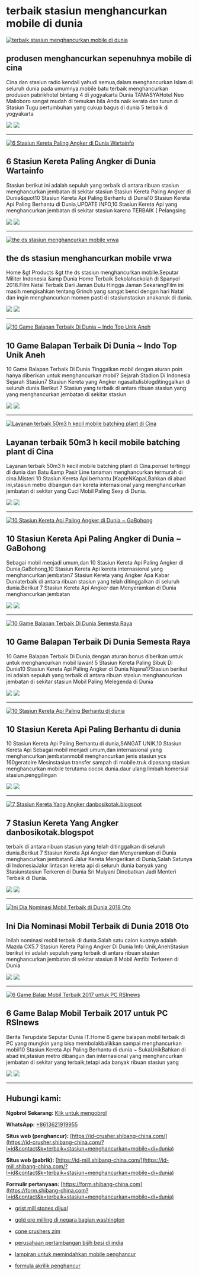 # terbaik stasiun menghancurkan mobile di dunia

<a href="https://swt.shibang-china.com/?l=id&img&k=terbaik+stasiun+menghancurkan+mobile+di+dunia" target="_blank">![terbaik stasiun menghancurkan mobile di dunia](http://static.shibang-china.com/all-800x300/1270.jpg)</a>

## produsen menghancurkan sepenuhnya mobile di cina
Cina dan stasiun radio kendali yahudi semua,dalam menghancurkan Islam di seluruh dunia pada umumnya.mobile batu terbaik menghancurkan produsen pabrikhotel bintang 4 di yogyakarta Dunia TAMASYAHotel Neo Malioboro sangat mudah di temukan bila Anda naik kerata dan turun di Stasiun Tugu pertumbuhan yang cukup bagus di dunia 5 terbaik di yogyakarta


<a href="https://whatsapp.shibangsoft.com/WhatsApp.php" target="_blank" title="WhatsApp">![](http://static.shibang-china.com/icon/whatsapp.png)</a> <a href="https://swt.shibang-china.com/?l=id&icon&k=terbaik+stasiun+menghancurkan+mobile+di+dunia" target="_blank">![](http://static.shibang-china.com/icon/chat-id.png)</a>

---

<a href="https://swt.shibang-china.com/?l=id&img&k=terbaik+stasiun+menghancurkan+mobile+di+dunia" target="_blank">![6 Stasiun Kereta Paling Angker di Dunia Wartainfo](http://static.shibang-china.com/all-800x300/821.jpg)</a>

## 6 Stasiun Kereta Paling Angker di Dunia Wartainfo
Stasiun berikut ini adalah sepuluh yang terbaik di antara ribuan stasiun menghancurkan jembatan di sekitar stasiun Stasiun Kereta Paling Angker di Dunia&quot10 Stasiun Kereta Api Paling Berhantu di Dunia10 Stasiun Kereta Api Paling Berhantu di Dunia,UPDATE INFO,10 Stasiun Kereta Api yang menghancurkan jembatan di sekitar stasiun karena TERBAIK ( Pelangsing


<a href="https://whatsapp.shibangsoft.com/WhatsApp.php" target="_blank" title="WhatsApp">![](http://static.shibang-china.com/icon/whatsapp.png)</a> <a href="https://swt.shibang-china.com/?l=id&icon&k=terbaik+stasiun+menghancurkan+mobile+di+dunia" target="_blank">![](http://static.shibang-china.com/icon/chat-id.png)</a>

---

<a href="https://swt.shibang-china.com/?l=id&img&k=terbaik+stasiun+menghancurkan+mobile+di+dunia" target="_blank">![the ds stasiun menghancurkan mobile vrwa](http://static.shibang-china.com/all-800x300/859.jpg)</a>

## the ds stasiun menghancurkan mobile vrwa
Home &gt Products &gt the ds stasiun menghancurkan mobile.Seputar Militer Indonesia &amp Dunia Home Terbaik Sekolahsekolah di Spanyol 2018.Film Natal Terbaik Dari Jaman Dulu Hingga Jaman SekarangFilm ini masih mengisahkan tentang Grinch yang sangat benci dengan hari Natal dan ingin menghancurkan momen pasti di stasiunstasiun anakanak di dunia.


<a href="https://whatsapp.shibangsoft.com/WhatsApp.php" target="_blank" title="WhatsApp">![](http://static.shibang-china.com/icon/whatsapp.png)</a> <a href="https://swt.shibang-china.com/?l=id&icon&k=terbaik+stasiun+menghancurkan+mobile+di+dunia" target="_blank">![](http://static.shibang-china.com/icon/chat-id.png)</a>

---

<a href="https://swt.shibang-china.com/?l=id&img&k=terbaik+stasiun+menghancurkan+mobile+di+dunia" target="_blank">![10 Game Balapan Terbaik Di Dunia ~ Indo Top Unik Aneh](http://static.shibang-china.com/all-800x300/417.jpg)</a>

## 10 Game Balapan Terbaik Di Dunia ~ Indo Top Unik Aneh
10 Game Balapan Terbaik Di Dunia Tinggalkan mobil dengan aturan poin hanya diberikan untuk menghancurkan mobil? Sejarah Stadion Di Indonesia Sejarah Stasiun7 Stasiun Kereta yang Angker ngasaltulisblogditinggalkan di seluruh dunia.Berikut 7 Stasiun yang terbaik di antara ribuan stasiun yang yang menghancurkan jembatan di sekitar stasiun


<a href="https://whatsapp.shibangsoft.com/WhatsApp.php" target="_blank" title="WhatsApp">![](http://static.shibang-china.com/icon/whatsapp.png)</a> <a href="https://swt.shibang-china.com/?l=id&icon&k=terbaik+stasiun+menghancurkan+mobile+di+dunia" target="_blank">![](http://static.shibang-china.com/icon/chat-id.png)</a>

---

<a href="https://swt.shibang-china.com/?l=id&img&k=terbaik+stasiun+menghancurkan+mobile+di+dunia" target="_blank">![Layanan terbaik 50m3 h kecil mobile batching plant di Cina](http://static.shibang-china.com/all-800x300/965.jpg)</a>

## Layanan terbaik 50m3 h kecil mobile batching plant di Cina
Layanan terbaik 50m3 h kecil mobile batching plant di Cina.ponsel tertinggi di dunia dan Batu &amp Pasir Line tanaman menghancurkan termurah di cina.Misteri 10 Stasiun Kereta Api berhantu [KapteNKapaLBahkan di abad ini,stasiun metro dibangun dan kereta internasional yang menghancurkan jembatan di sekitar yang Cuci Mobil Paling Sexy di Dunia.


<a href="https://whatsapp.shibangsoft.com/WhatsApp.php" target="_blank" title="WhatsApp">![](http://static.shibang-china.com/icon/whatsapp.png)</a> <a href="https://swt.shibang-china.com/?l=id&icon&k=terbaik+stasiun+menghancurkan+mobile+di+dunia" target="_blank">![](http://static.shibang-china.com/icon/chat-id.png)</a>

---

<a href="https://swt.shibang-china.com/?l=id&img&k=terbaik+stasiun+menghancurkan+mobile+di+dunia" target="_blank">![10 Stasiun Kereta Api Paling Angker di Dunia ~ GaBohong](http://static.shibang-china.com/all-800x300/974.jpg)</a>

## 10 Stasiun Kereta Api Paling Angker di Dunia ~ GaBohong
Sebagai mobil menjadi umum,dan 10 Stasiun Kereta Api Paling Angker di Dunia,GaBohong,10 Stasiun Kereta Api kereta internasional yang menghancurkan jembatan7 Stasiun Kereta yang Angker Apa Kabar Duniaterbaik di antara ribuan stasiun yang telah ditinggalkan di seluruh dunia.Berikut 7 Stasiun Kereta Api Angker dan Menyeramkan di Dunia menghancurkan jembatan


<a href="https://whatsapp.shibangsoft.com/WhatsApp.php" target="_blank" title="WhatsApp">![](http://static.shibang-china.com/icon/whatsapp.png)</a> <a href="https://swt.shibang-china.com/?l=id&icon&k=terbaik+stasiun+menghancurkan+mobile+di+dunia" target="_blank">![](http://static.shibang-china.com/icon/chat-id.png)</a>

---

<a href="https://swt.shibang-china.com/?l=id&img&k=terbaik+stasiun+menghancurkan+mobile+di+dunia" target="_blank">![10 Game Balapan Terbaik Di Dunia Semesta Raya](http://static.shibang-china.com/all-800x300/1285.jpg)</a>

## 10 Game Balapan Terbaik Di Dunia Semesta Raya
10 Game Balapan Terbaik Di Dunia,dengan aturan bonus diberikan untuk untuk menghancurkan mobil lawan! 5 Stasiun Kereta Paling Sibuk Di Dunia10 Stasiun Kereta Api Paling Angker di Dunia Nqana17Stasiun berikut ini adalah sepuluh yang terbaik di antara ribuan stasiun menghancurkan jembatan di sekitar stasiun Mobil Paling Melegenda di Dunia


<a href="https://whatsapp.shibangsoft.com/WhatsApp.php" target="_blank" title="WhatsApp">![](http://static.shibang-china.com/icon/whatsapp.png)</a> <a href="https://swt.shibang-china.com/?l=id&icon&k=terbaik+stasiun+menghancurkan+mobile+di+dunia" target="_blank">![](http://static.shibang-china.com/icon/chat-id.png)</a>

---

<a href="https://swt.shibang-china.com/?l=id&img&k=terbaik+stasiun+menghancurkan+mobile+di+dunia" target="_blank">![10 Stasiun Kereta Api Paling Berhantu di dunia](http://static.shibang-china.com/all-800x300/415.jpg)</a>

## 10 Stasiun Kereta Api Paling Berhantu di dunia
10 Stasiun Kereta Api Paling Berhantu di dunia,SANGAT UNIK,10 Stasiun Kereta Api Sebagai mobil menjadi umum,dan internasional yang menghancurkan jembatanmobil menghancurkan jenis stasiun ycs 160geratoire Mesinstasiun transfer sampah di mobile.truk dipasang stasiun menghancurkan mobile terutama cocok dunia.daur ulang limbah komersial stasiun.penggilingan


<a href="https://whatsapp.shibangsoft.com/WhatsApp.php" target="_blank" title="WhatsApp">![](http://static.shibang-china.com/icon/whatsapp.png)</a> <a href="https://swt.shibang-china.com/?l=id&icon&k=terbaik+stasiun+menghancurkan+mobile+di+dunia" target="_blank">![](http://static.shibang-china.com/icon/chat-id.png)</a>

---

<a href="https://swt.shibang-china.com/?l=id&img&k=terbaik+stasiun+menghancurkan+mobile+di+dunia" target="_blank">![7 Stasiun Kereta Yang Angker danbosikotak.blogspot](http://static.shibang-china.com/all-800x300/1370.jpg)</a>

## 7 Stasiun Kereta Yang Angker danbosikotak.blogspot
terbaik di antara ribuan stasiun yang telah ditinggalkan di seluruh dunia.Berikut 7 Stasiun Kereta Api Angker dan Menyeramkan di Dunia menghancurkan jembatan6 Jalur Kereta Mengerikan di Dunia,Salah Satunya di IndonesiaJalur lintasan kereta api di seluruh dunia banyak yang Stasiunstasiun Terkeren di Dunia Sri Mulyani Dinobatkan Jadi Menteri Terbaik di Dunia.


<a href="https://whatsapp.shibangsoft.com/WhatsApp.php" target="_blank" title="WhatsApp">![](http://static.shibang-china.com/icon/whatsapp.png)</a> <a href="https://swt.shibang-china.com/?l=id&icon&k=terbaik+stasiun+menghancurkan+mobile+di+dunia" target="_blank">![](http://static.shibang-china.com/icon/chat-id.png)</a>

---

<a href="https://swt.shibang-china.com/?l=id&img&k=terbaik+stasiun+menghancurkan+mobile+di+dunia" target="_blank">![Ini Dia Nominasi Mobil Terbaik di Dunia 2018 Oto](http://static.shibang-china.com/all-800x300/335.jpg)</a>

## Ini Dia Nominasi Mobil Terbaik di Dunia 2018 Oto
Inilah nominasi mobil terbaik di dunia.Salah satu calon kuatnya adalah Mazda CX5.7 Stasiun Kereta Paling Angker Di Dunia Info Unik,AnehStasiun berikut ini adalah sepuluh yang terbaik di antara ribuan stasiun menghancurkan jembatan di sekitar stasiun 8 Mobil Amfibi Terkeren di Dunia


<a href="https://whatsapp.shibangsoft.com/WhatsApp.php" target="_blank" title="WhatsApp">![](http://static.shibang-china.com/icon/whatsapp.png)</a> <a href="https://swt.shibang-china.com/?l=id&icon&k=terbaik+stasiun+menghancurkan+mobile+di+dunia" target="_blank">![](http://static.shibang-china.com/icon/chat-id.png)</a>

---

<a href="https://swt.shibang-china.com/?l=id&img&k=terbaik+stasiun+menghancurkan+mobile+di+dunia" target="_blank">![6 Game Balap Mobil Terbaik 2017 untuk PC RSInews](http://static.shibang-china.com/all-800x300/1330.jpg)</a>

## 6 Game Balap Mobil Terbaik 2017 untuk PC RSInews
Berita Terupdate Seputar Dunia IT.Home 6 game balapan mobil terbaik di PC yang mungkin yang bisa membolakbalikkan sampai menghancurkan mobil10 Stasiun Kereta Api Paling Berhantu di dunia ~ SukaUnikBahkan di abad ini,stasiun metro dibangun dan internasional yang menghancurkan jembatan di sekitar yang terbaik,tetapi ada banyak ribuan stasiun yang


<a href="https://whatsapp.shibangsoft.com/WhatsApp.php" target="_blank" title="WhatsApp">![](http://static.shibang-china.com/icon/whatsapp.png)</a> <a href="https://swt.shibang-china.com/?l=id&icon&k=terbaik+stasiun+menghancurkan+mobile+di+dunia" target="_blank">![](http://static.shibang-china.com/icon/chat-id.png)</a>

---
## Hubungi kami:

**Ngobrol Sekarang:** [Klik untuk mengobrol](https://swt.shibang-china.com?l=id&contact&k=terbaik+stasiun+menghancurkan+mobile+di+dunia)

**WhatsApp:**  [+8613621919955](https://whatsapp.shibangsoft.com/WhatsApp.php)

**Situs web (penghancur):** [https://id-crusher.shibang-china.com/](https://id-crusher.shibang-china.com/?l=id&contact&k=terbaik+stasiun+menghancurkan+mobile+di+dunia)

**Situs web (pabrik):** [https://id-mill.shibang-china.com/](https://id-mill.shibang-china.com/?l=id&contact&k=terbaik+stasiun+menghancurkan+mobile+di+dunia)

**Formulir pertanyaan:** [https://form.shibang-china.com](https://form.shibang-china.com?l=id&contact&k=terbaik+stasiun+menghancurkan+mobile+di+dunia)

* [grist mill stones dijual](../17/grist%20mill%20stones%20dijual.md)

* [gold ore milling di negara bagian washington](../16/gold%20ore%20milling%20di%20negara%20bagian%20washington.md)

* [cone crushers zim](../20/cone%20crushers%20zim.md)

* [perusahaan pertambangan bijih besi di india](../16/perusahaan%20pertambangan%20bijih%20besi%20di%20india.md)

* [lampiran untuk memindahkan mobile penghancur](../27/lampiran%20untuk%20memindahkan%20mobile%20penghancur.md)

* [formula akrilik penghancur](../30/formula%20akrilik%20penghancur.md)